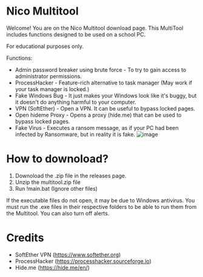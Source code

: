 # Nico Multitool
Welcome! You are on the Nico Multitool download page.
This MultiTool includes functions designed to be used on a school PC.

For educational purposes only.

Functions: 
  - Admin password breaker using brute force - To try to gain access to administrator permissions.
  - ProcessHacker - Feature-rich alternative to task manager (May work if your task manager is locked.)
  - Fake Windows Bug - It just makes your Windows look like it's buggy, but it doesn't do anything harmful to your computer.
  - VPN (SoftEther) - Open a VPN. It can be useful to bypass locked pages.
  - Open hideme Proxy - Opens a proxy (hide.me) that can be used to bypass locked pages.
  - Fake Virus - Executes a ransom message, as if your PC had been infected by Ransomware, but in reality it is fake.
![image](https://github.com/3ln1c0/nicomultitool/assets/79100240/27c982a5-2551-4b9b-ae35-b67e00da9beb)


# How to downoload?
1. Downoload the .zip file in the releases page. 
2. Unzip the multitool.zip file
3. Run !main.bat (Ignore other files)

If the executable files do not open, it may be due to Windows antivirus. You must run the .exe files in their respective folders to be able to run them from the Multitool. You can also turn off alerts.
  
# Credits
 - SoftEther VPN (https://www.softether.org)
 - ProcessHacker (https://processhacker.sourceforge.io)
 - Hide.me (https://hide.me/en/)
